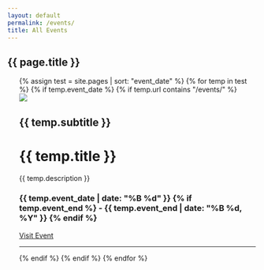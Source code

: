 ```yaml
---
layout: default
permalink: /events/
title: All Events
---
```


<h2 class='page-title'>{{ page.title }}</h2>

<ul>
{% assign test = site.pages | sort: "event_date" %}
{% for temp in test %}
    {% if temp.event_date %}    
        {% if temp.url contains "/events/" %}
            <div>
                <img src="{{ temp.featured_image | absolute_url }}">
                <div>
                    <div>
                        <h2>{{ temp.subtitle }}</h2>
                        <h1>{{ temp.title }}</h1>
                        <p>{{ temp.description }}</p>
                        <h3 class='event-start'>
                            <time datetime='{{ temp.event_date | date_to_xmlschema }}'>
                              {{ temp.event_date | date: "%B %d" }}
                            </time>
                            {% if temp.event_end %}
                              <time datetime='{{ temp.publish_date | date_to_xmlschema }}'> -
                                  {{ temp.event_end | date: "%B %d, %Y" }}
                              </time>
                            {% endif %}
                          </h3>
                        <a href="{{ temp.url | relative_url }}" class="carousel-item__btn">Visit Event</a>
                    </div>
                </div>
            </div>
            <hr>
        {% endif %}
    {% endif %}
{% endfor %}
</ul>

